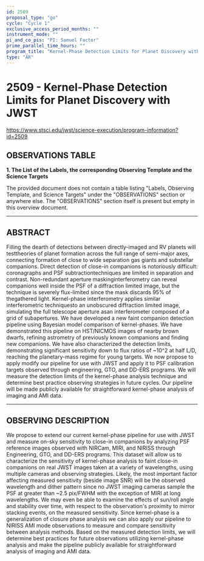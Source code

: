 ```yaml
---
id: 2509
proposal_type: "go"
cycle: "Cycle 1"
exclusive_access_period_months: ""
instrument_mode: ""
pi_and_co_pis: "PI: Samuel Factor"
prime_parallel_time_hours: ""
program_title: "Kernel-Phase Detection Limits for Planet Discovery with JWST"
type: "AR"
---
```

# 2509 - Kernel-Phase Detection Limits for Planet Discovery with JWST
https://www.stsci.edu/jwst/science-execution/program-information?id=2509
## OBSERVATIONS TABLE
**1. The List of the Labels, the corresponding Observing Template and the Science Targets**

The provided document does not contain a table listing "Labels, Observing Template, and Science Targets" under the "OBSERVATIONS" section or anywhere else. The "OBSERVATIONS" section itself is present but empty in this overview document.

---

## ABSTRACT

Filling the dearth of detections between directly-imaged and RV planets will testtheories of planet formation across the full range of semi-major axes, connecting formation of close to wide separation gas giants and substellar companions. Direct detection of close-in companions is notoriously difficult: coronagraphs and PSF subtractiontechniques are limited in separation and contrast. Non-redundant aperture maskinginterferometry can reveal companions well inside the PSF of a diffraction limited image, but the technique is severely flux-limited since the mask discards 95% of thegathered light. Kernel-phase interferometry applies similar interferometric techniquesto an unobscured diffraction limited image, simulating the full telescope aperture asan interferometer composed of a grid of subapertures. We have developed a new faint companion detection pipeline using Bayesian model comparison of kernel-phases. We have demonstrated this pipeline on HST/NICMOS images of nearby brown dwarfs, refining astrometry of previously known companions and finding new companions. We have also characterized the detection limits, demonstrating significant sensitivity down to flux ratios of ~10^2 at half L/D, reaching the planetary-mass regime for young targets. We now propose to apply modify our pipeline for use with JWST and apply it to PSF calibration targets observed through engineering, GTO, and DD-ERS programs. We will measure the detection limits of the kernel-phase analysis technique and determine best practice observing strategies in future cycles. Our pipeline will be made publicly available for straightforward kernel-phase analysis of imaging and AMI data.

---

## OBSERVING DESCRIPTION

We propose to extend our current kernel-phase pipeline for use with JWST and measure on-sky sensitivity to close-in companions by analyzing PSF reference images observed with NIRCam, MIRI, and NIRISS through Engineering, GTO, and DD-ERS programs. This dataset will allow us to characterize the sensitivity of kernel-phase analysis to faint close-in companions on real JWST images taken at a variety of wavelengths, using multiple cameras and observing strategies. Likely, the most important factor affecting measured sensitivity (beside image SNR) will be the observed wavelength and dither pattern since no JWST imaging cameras sample the PSF at greater than ~2.5 pix/FWHM with the exception of MIRI at long wavelengths. We may even be able to examine the effects of sun/roll angle and stability over time, with respect to the observation's proximity to mirror stacking events, on the measured sensitivity. Since kernel-phase is a generalization of closure phase analysis we can also apply our pipeline to NIRISS AMI mode observations to measure and compare sensitivity between analysis methods. Based on the measured detection limits, we will determine best practices for future observations utilizing kernel-phase analysis and make the pipeline publicly available for straightforward analysis of imaging and AMI data.